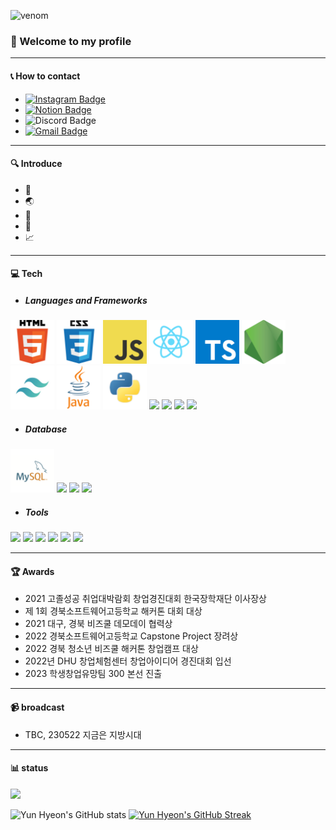 <!-- ![header](https://capsule-render.vercel.app/api?type=slice&color=auto&height=300&section=header&text=Yun%20Hyeon%20Kim&fontSize=90) -->
<!-- ![header](https://capsule-render.vercel.app/api?type=venom) -->
![venom](https://capsule-render.vercel.app/api?type=venom&height=200&text=I%20am%20YunHyeon%20Kim.&fontSize=70&color=0:8871e5,100:b678c4&stroke=b678c4)

### 👋 Welcome to my profile

---
#### 📞 How to contact 
- [![Instagram Badge](https://img.shields.io/badge/Instagram-ff69b4?style=flat-square&logo=instagram&logoColor=white&link=https://www.instagram.com/yunhyeon._.05/)](https://www.instagram.com/yunhyeon._.05/) 
- [![Notion Badge](https://img.shields.io/badge/Notion-ffffff?style=flat-square&logo=notion&logoColor=black&link=https://easy-dodo-bf0.notion.site/KYH-Portfolio-b5d1f9d8d88d4f029c65120123782496)](https://easy-dodo-bf0.notion.site/KYH-Portfolio-b5d1f9d8d88d4f029c65120123782496) 
- ![Discord Badge](https://img.shields.io/badge/yunhye0n-5865F2?style=flat-square&logo=discord&logoColor=white) 
- [![Gmail Badge](https://img.shields.io/badge/kyhofficial05@gmail.com-EA4335?style=flat-square&logo=gmail&logoColor=white)](mailto:kyhofficial05@gmail.com)

---
#### 🔍 Introduce

- 🏫 
- 🌏 
- 🏢 
- 🌱 
- 📈 

---
#### 💻 Tech

- ##### Languages and Frameworks

<code><img height="70" src="https://raw.githubusercontent.com/github/explore/80688e429a7d4ef2fca1e82350fe8e3517d3494d/topics/html/html.png"></code> <code><img height="70" src="https://raw.githubusercontent.com/github/explore/80688e429a7d4ef2fca1e82350fe8e3517d3494d/topics/css/css.png"></code> <code><img height="70" src="https://raw.githubusercontent.com/github/explore/80688e429a7d4ef2fca1e82350fe8e3517d3494d/topics/javascript/javascript.png"></code> <code><img height="70" src="https://raw.githubusercontent.com/github/explore/80688e429a7d4ef2fca1e82350fe8e3517d3494d/topics/react/react.png"></code> <code><img height="70" src="https://raw.githubusercontent.com/github/explore/80688e429a7d4ef2fca1e82350fe8e3517d3494d/topics/typescript/typescript.png"></code> <code><img height="70" src="https://raw.githubusercontent.com/github/explore/80688e429a7d4ef2fca1e82350fe8e3517d3494d/topics/nodejs/nodejs.png"></code> <code><img height="70" src="https://raw.githubusercontent.com/github/explore/80688e429a7d4ef2fca1e82350fe8e3517d3494d/topics/tailwind/tailwind.png"></code> <code><img height="70" src="https://raw.githubusercontent.com/github/explore/80688e429a7d4ef2fca1e82350fe8e3517d3494d/topics/java/java.png"></code> <code><img height="70" src="https://raw.githubusercontent.com/github/explore/80688e429a7d4ef2fca1e82350fe8e3517d3494d/topics/python/python.png"></code> <code><img height="70" src="https://user-images.githubusercontent.com/92522544/209036004-77b02026-eab0-4783-92e3-fcf6e39545d2.png"></code> <code><img height="70" src="https://static-00.iconduck.com/assets.00/next-js-icon-2048x2048-5dqjgeku.png"></code> <code><img height="70" src="https://upload.wikimedia.org/wikipedia/commons/thumb/a/a2/Dart_programming_language_logo_icon.svg/2048px-Dart_programming_language_logo_icon.svg.png"></code> <code><img height="70" src="https://static-00.iconduck.com/assets.00/flutter-icon-1651x2048-ojswpayr.png"></code>
<br />

- ##### Database

<code><img height="70" src="https://raw.githubusercontent.com/github/explore/80688e429a7d4ef2fca1e82350fe8e3517d3494d/topics/mysql/mysql.png"></code> <code><img height="70" src="https://images-na.ssl-images-amazon.com/images/I/41QodfboFdL.png"></code>
<code><img height="70" src="https://encrypted-tbn0.gstatic.com/images?q=tbn:ANd9GcR8t0A8mwWx62FT5k9xVWZcy_K5eH4RrZCfTw&usqp=CAU"></code>
<code><img height="70" src="https://appwrite.io/assets/logomark/logo.png"></code>
<br>

- ##### Tools

<code><img height="70" src="https://code.visualstudio.com/assets/apple-touch-icon.png"></code>
<code><img height="70" src="https://upload.wikimedia.org/wikipedia/commons/thumb/2/2c/Visual_Studio_Icon_2022.svg/1200px-Visual_Studio_Icon_2022.svg.png"></code >
<code><img height="70" src="https://www.jetbrains.com/company/brand/img/jetbrains_logo.png"></code>
<code><img height="70" src="https://resources.jetbrains.com/storage/products/intellij-idea/img/meta/intellij-idea_logo_300x300.png"></code>
<code><img height="70" src="https://resources.jetbrains.com/storage/products/pycharm/img/meta/pycharm_logo_300x300.png"></code>
<code><img height="70" src="https://upload.wikimedia.org/wikipedia/commons/thumb/c/c2/Adobe_XD_CC_icon.svg/2101px-Adobe_XD_CC_icon.svg.png"></code>
<!-- <code><img height="70" src="https://raw.githubusercontent.com/github/explore/80688e429a7d4ef2fca1e82350fe8e3517d3494d/topics/npm/npm.png"></code> -->

---

#### 🏆 Awards

- 2021 고졸성공 취업대박람회 창업경진대회 한국장학재단 이사장상
- 제 1회 경북소프트웨어고등학교 해커톤 대회 대상
- 2021 대구, 경북 비즈쿨 데모데이 협력상
- 2022 경북소프트웨어고등학교 Capstone Project 장려상
- 2022 경북 청소년 비즈쿨 해커톤 창업캠프 대상
- 2022년 DHU 창업체험센터 창업아이디어 경진대회 입선
- 2023 학생창업유망팀 300 본선 진출

---

#### 📹 broadcast
- TBC, 230522 지금은 지방시대

---
#### 📊 status


<a href="https://github.com/devxb/gitanimals">
  <img src="https://render.gitanimals.org/farms/KYH-code"/>
</a>

![Yun Hyeon's GitHub stats](https://github-readme-stats.vercel.app/api?username=KYH-code)
[![Yun Hyeon's GitHub Streak](http://github-readme-streak-stats.herokuapp.com?user=KYH-code)](https://git.io/streak-stats)
